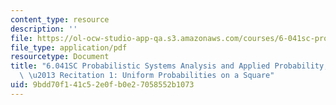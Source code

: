 ```yaml
---
content_type: resource
description: ''
file: https://ol-ocw-studio-app-qa.s3.amazonaws.com/courses/6-041sc-probabilistic-systems-analysis-and-applied-probability-fall-2013/9bdd70f141c52e0fb0e27058552b1073_MIT6_041SCF13_Conditioning_Example_300k.pdf
file_type: application/pdf
resourcetype: Document
title: "6.041SC Probabilistic Systems Analysis and Applied Probability, Fall 2013Transcript\
  \ \u2013 Recitation 1: Uniform Probabilities on a Square"
uid: 9bdd70f1-41c5-2e0f-b0e2-7058552b1073
---
```

